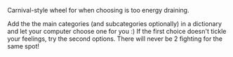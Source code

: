 Carnival-style wheel for when choosing is too energy draining.

Add the the main categories (and subcategories optionally) in a dictionary and let your computer choose one for you :) If the first choice doesn't tickle your feelings, try the second options. There will never be 2 fighting for the same spot! 
